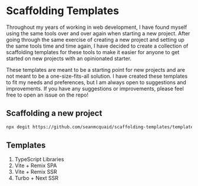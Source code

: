# Scaffolding Templates

Throughout my years of working in web development, I have found myself using the same tools over and over again when starting a new project. After going through the same exercise of creating a new project and setting up the same tools time and time again, I have decided to create a collection of scaffolding templates for these tools to make it easier for anyone to get started on new projects with an opinionated starter.

These templates are meant to be a starting point for new projects and are not meant to be a one-size-fits-all solution. I have created these templates to fit my needs and preferences, but I am always open to suggestions and improvements. If you have any suggestions or improvements, please feel free to open an issue on the repo!

## Scaffolding a new project

```bash
npx degit https://github.com/seanmcquaid/scaffolding-templates/templates/<template-name> <project-name>
```

## Templates

1. TypeScript Libraries
2. Vite + Remix SPA
3. Vite + Remix SSR
4. Turbo + Next SSR
